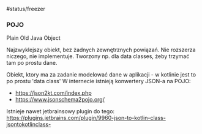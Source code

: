 #status/freezer 

### POJO
Plain
Old
Java
Object

Najzwyklejszy obiekt, bez żadnych zewnętrznych powiązań. Nie rozszerza niczego, nie implementuje. Tworzony np. dla data classes, żeby trzymać tam po prostu dane.

Obiekt, ktory ma za zadanie modelować dane w aplikacji - w kotlinie jest to po prostu 'data class'
W internecie istnieją konwertery JSON-a na POJO:
- https://json2kt.com/index.php
- https://www.jsonschema2pojo.org/

Istnieje nawet jetbrainsowy plugin do tego: https://plugins.jetbrains.com/plugin/9960-json-to-kotlin-class-jsontokotlinclass-